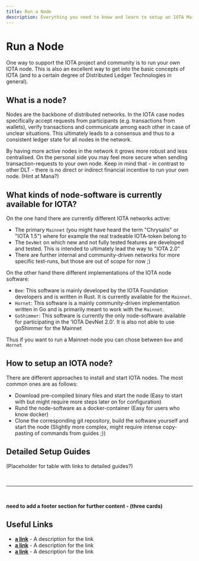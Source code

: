 ```yaml
---
title: Run a Node
description: Everything you need to know and learn to setup an IOTA Mainnet or DevNet Node and take actively part in the IOTA Network.
---
```



# Run a Node

One way to support the IOTA project and community is to run your own IOTA node. This is also an excellent way to get into the basic concepts of IOTA (and to a certain degree of Distributed Ledger Technologies in general).


## What is a node?

Nodes are the backbone of distributed networks. In the IOTA case nodes specifically accept requests from participants (e.g. transactions from wallets), verify transactions and communicate among each other in case of unclear situations. This ultimately leads to a consensus and thus to a consistent ledger state for all nodes in the network. 

By having more active nodes in the network it grows more robust and less centralised. On the personal side you may feel more secure when sending transaction-requests to your own node. Keep in mind that - in contrast to other DLT - there is no direct or indirect financial incentive to run your own node. (Hint at Mana?)


## What kinds of node-software is currently available for IOTA?

On the one hand there are currently different IOTA networks active: 

- The primary `Mainnet` (you might have heard the term "Chrysalis" or "IOTA 1.5") where for example the real tradeable IOTA-token belong to
- The `DevNet` on which new and not fully tested features are developed and tested. This is intended to ultimately lead the way to "IOTA 2.0"
- There are further internal and community-driven networks for more specific test-runs, but those are out of scope for now ;)

On the other hand there different implementations of the IOTA node software:

- `Bee`: This software is mainly developed by the IOTA Foundation developers and is written in Rust. It is currently available for the `Mainnet`.
- `Hornet`: This software is a mainly community-driven implementation written in Go and is primarily meant to work with the `Mainnet`.
- `GoShimmer`: This software is currently the only node-software available for participating in the 'IOTA DevNet 2.0'. It is also not able to use goShimmer for the Mainnet

Thus if you want to run a Mainnet-node you can chose between `Bee` and `Hornet`


## How to setup an IOTA node?

There are different approaches to install and start IOTA nodes. The most common ones are as follows:

- Download pre-compiled binary files and start the node (Easy to start with but might require more steps later on for configuration)
- Rund the node-software as a docker-container (Easy for users who know docker)
- Clone the corresponding git repository, build the software yourself and start the node (Slightly more complex, might require intense copy-pasting of commands from guides ;))


## Detailed Setup Guides

(Placeholder for table with links to detailed guides?)




<br/>

----

<br/>

**need to add a footer section for further content - (three cards)**

## Useful Links
- **[a link](https://linkgoes.here)** - A description for the link
- **[a link](https://linkgoes.here)** - A description for the link
- **[a link](https://linkgoes.here)** - A description for the link

